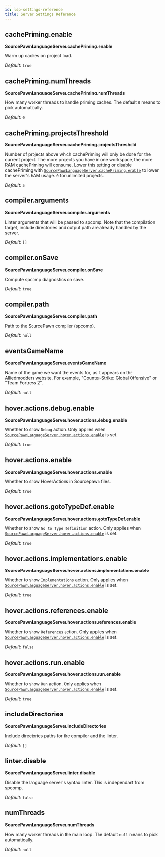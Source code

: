 ```yaml
---
id: lsp-settings-reference
title: Server Settings Reference
---
```


## cachePriming.enable

**SourcePawnLanguageServer.cachePriming.enable**

Warm up caches on project load.

_Default_: `true`

## cachePriming.numThreads

**SourcePawnLanguageServer.cachePriming.numThreads**

How many worker threads to handle priming caches. The default `0` means to pick automatically.

_Default_: `0`

## cachePriming.projectsThreshold

**SourcePawnLanguageServer.cachePriming.projectsThreshold**

Number of projects above which cachePriming will only be done for the current project.
The more projects you have in one workspace, the more RAM cachePriming will consume.
Lower this setting or disable cachePriming with [`SourcePawnLanguageServer.cachePriming.enable`](#cachePrimingenable) to lower
the server's RAM usage.
`0` for unlimited projects.

_Default_: `5`

## compiler.arguments

**SourcePawnLanguageServer.compiler.arguments**

Linter arguments that will be passed to spcomp.
Note that the compilation target, include directories and output path are already handled by the server.

_Default_: `[]`

## compiler.onSave

**SourcePawnLanguageServer.compiler.onSave**

Compute spcomp diagnostics on save.

_Default_: `true`

## compiler.path

**SourcePawnLanguageServer.compiler.path**

Path to the SourcePawn compiler (spcomp).

_Default_: `null`

## eventsGameName

**SourcePawnLanguageServer.eventsGameName**

Name of the game we want the events for, as it appears on the Alliedmodders website.
For example, "Counter-Strike: Global Offensive" or "Team Fortress 2".

_Default_: `null`

## hover.actions.debug.enable

**SourcePawnLanguageServer.hover.actions.debug.enable**

Whether to show `Debug` action. Only applies when
[`SourcePawnLanguageServer.hover.actions.enable`](#hoveractionsenable) is set.

_Default_: `true`

## hover.actions.enable

**SourcePawnLanguageServer.hover.actions.enable**

Whether to show HoverActions in Sourcepawn files.

_Default_: `true`

## hover.actions.gotoTypeDef.enable

**SourcePawnLanguageServer.hover.actions.gotoTypeDef.enable**

Whether to show `Go to Type Definition` action. Only applies when
[`SourcePawnLanguageServer.hover.actions.enable`](#hoveractionsenable) is set.

_Default_: `true`

## hover.actions.implementations.enable

**SourcePawnLanguageServer.hover.actions.implementations.enable**

Whether to show `Implementations` action. Only applies when
[`SourcePawnLanguageServer.hover.actions.enable`](#hoveractionsenable) is set.

_Default_: `true`

## hover.actions.references.enable

**SourcePawnLanguageServer.hover.actions.references.enable**

Whether to show `References` action. Only applies when
[`SourcePawnLanguageServer.hover.actions.enable`](#hoveractionsenable) is set.

_Default_: `false`

## hover.actions.run.enable

**SourcePawnLanguageServer.hover.actions.run.enable**

Whether to show `Run` action. Only applies when
[`SourcePawnLanguageServer.hover.actions.enable`](#hoveractionsenable) is set.

_Default_: `true`

## includeDirectories

**SourcePawnLanguageServer.includeDirectories**

Include directories paths for the compiler and the linter.

_Default_: `[]`

## linter.disable

**SourcePawnLanguageServer.linter.disable**

Disable the language server's syntax linter. This is independant from spcomp.

_Default_: `false`

## numThreads

**SourcePawnLanguageServer.numThreads**

How many worker threads in the main loop. The default `null` means to pick automatically.

_Default_: `null`

